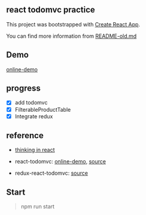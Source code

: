 ## react todomvc practice

This project was bootstrapped with [Create React App](https://github.com/facebookincubator/create-react-app).

You can find more information from [README-old.md](https://github.com/jerryni/react-redux-practice/blob/master/README-old.md)

## Demo

[online-demo](https://jerryni.github.io/react-redux-practice/build/index.html)

## progress

- [x] add todomvc
- [x] FilterableProductTable 
- [x] Integrate redux

## reference

- [thinking in react](https://reactjs.org/docs/thinking-in-react.html)

- react-todomvc: [online-demo](http://todomvc.com/examples/react/#/), [source](https://github.com/tastejs/todomvc/tree/master/examples/react)

- redux-react-todomvc: [source](https://github.com/reactjs/redux/tree/master/examples/todomvc)


## Start

> npm run start
